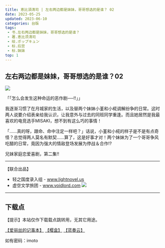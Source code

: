 ```yaml
---
title: 恵比須清司 | 左右两边都是妹妹，哥哥想选的是谁？ 02
date: 2023-05-25
updated: 2023-06-10
categories: 台版
tags: 
 - 书.左右两边都是妹妹，哥哥想选的是谁？
 - 著.恵比须清司
 - 绘.ポップキュン
 - 标.后宫
 - 标.妹妹
top: 1
---
```


## 左右两边都是妹妹，哥哥想选的是谁？02

![](https://cdn-ching-win.fonlego.com//upload_files/fonlego-rwd/prodpic/D_40126202.jpg)

「「怎么会发生这种命运的恶作剧──!!」」

我逐渐习惯了在月城家的生活，以及替两个妹妹小堇和小椛调解纷争的日常。这时两人说要介绍表亲给我认识，让我意外与过去的同班同学重逢。而且她居然是我最喜欢的电竞选手MISAKI，想不到有这么巧的事情！

「……真的呀，跟命、命中注定一样吧？」话说，小堇和小椛的样子是不是有点奇怪？总觉得两人莫名有默契……算了，这是好事才对！两个妹妹为了一个哥哥争风吃醋的日常，竟因为强大的情敌登场发展为停战＆合作!?

兄妹家庭恋爱喜剧，第二集!!

---

【联合出品】

- 轻之国度录入组 -
www.lightnovel.us
- 虚空文学旅团 -
www.voidlord.com
![](https://cdn.staticaly.com/gh/Minami926494/EPUB-COVER@main/logo.webp)

---

## 下载点

【提示】本站仅作下载载点跳转用，无其它用途。

[【爱丽丝的记事本】](https://drive.noire.cc/s/M0X0uX?password=imoto) [【樱盒】](https://sakuradrive.com/s/GQmfA?password=imoto) [【蓝奏云】](https://qtqt.lanzoum.com/b018x70oj)

如有密码：imoto